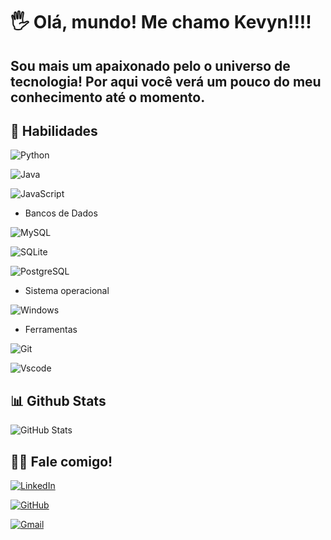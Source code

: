 
# 🖐 Olá, mundo! Me chamo Kevyn!!!!

## Sou mais um apaixonado pelo o universo de tecnologia! Por aqui você verá um pouco do meu conhecimento até o momento.

## 🏅 Habilidades

![Python](https://img.shields.io/badge/python-3670A0?style=for-the-badge&logo=python&logoColor=ffdd54)

![Java](https://img.shields.io/badge/java-%23ED8B00.svg?style=for-the-badge&logo=openjdk&logoColor=white)

![JavaScript](https://img.shields.io/badge/JavaScript-F7DF1E?style=for-the-badge&logo=javascript&logoColor=black)

- Bancos de Dados
  
![MySQL](https://img.shields.io/badge/MySQL-00000F?style=for-the-badge&logo=mysql&logoColor=white)

![SQLite](https://img.shields.io/badge/SQLite-000?style=for-the-badge&logo=sqlite&logoColor=07405E)

![PostgreSQL](https://img.shields.io/badge/PostgreSQL-000?style=for-the-badge&logo=postgresql)

- Sistema operacional

![Windows](https://img.shields.io/badge/Windows-000?style=for-the-badge&logo=windows&logoColor=2CA5E0)

- Ferramentas
  
![Git](https://img.shields.io/badge/GIT-E44C30?style=for-the-badge&logo=git&logoColor=white)

![Vscode](https://img.shields.io/badge/Vscode-007ACC?style=for-the-badge&logo=visual-studio-code&logoColor=white)

## 📊 Github Stats

![GitHub Stats](https://github-readme-stats.vercel.app/api?username=dasilvakevyn&theme=transparent&bg_color=000&border_color=30A3DC&show_icons=true&icon_color=30A3DC&title_color=E94D5F&text_color=FFF)

## 👨‍🎓 Fale comigo!

[![LinkedIn](https://img.shields.io/badge/LinkedIn-0077B5?style=for-the-badge&logo=linkedin&logoColor=white)](https://www.linkedin.com/in/kevyndasilva/)


[![GitHub](https://img.shields.io/badge/GitHub-100000?style=for-the-badge&logo=github&logoColor=white)](https://github.com/dasilvakevyn)

[![Gmail](https://img.shields.io/badge/Gmail-333333?style=for-the-badge&logo=gmail&logoColor=red)](mailto:kevynhdev@gmail.com)

